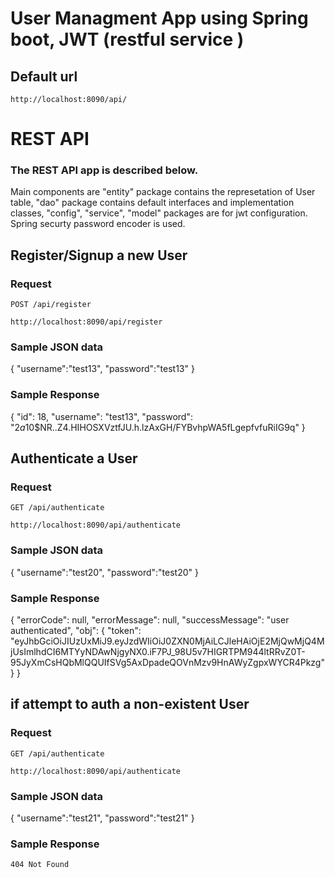 # User Managment App using Spring boot, JWT (restful service )

## Default url
    http://localhost:8090/api/


# REST API

### The REST API app is described below. 
Main components are "entity" package contains the represetation of User table, "dao" package contains default interfaces and implementation classes,
"config", "service", "model" packages are for jwt configuration. Spring securty password encoder is used.

## Register/Signup a new User

### Request

`POST /api/register`

    http://localhost:8090/api/register

### Sample JSON data 
    
{
    "username":"test13",
    "password":"test13"
}

### Sample Response

{
    "id": 18,
    "username": "test13",
    "password": "$2a$10$NR..Z4.HIHOSXVztfJU.h.lzAxGH/FYBvhpWA5fLgepfvfuRiIG9q"
}


## Authenticate a User

### Request

`GET /api/authenticate`

    http://localhost:8090/api/authenticate

### Sample JSON data 
    
{
    "username":"test20",
    "password":"test20"
}

### Sample Response

{
    "errorCode": null,
    "errorMessage": null,
    "successMessage": "user authenticated",
    "obj": {
        "token": "eyJhbGciOiJIUzUxMiJ9.eyJzdWIiOiJ0ZXN0MjAiLCJleHAiOjE2MjQwMjQ4MjUsImlhdCI6MTYyNDAwNjgyNX0.iF7PJ_98U5v7HIGRTPM944ltRRvZ0T-95JyXmCsHQbMlQQUIfSVg5AxDpadeQOVnMzv9HnAWyZgpxWYCR4Pkzg"
    }
}

## if attempt to auth a non-existent User

### Request

`GET /api/authenticate`

    http://localhost:8090/api/authenticate
    
### Sample JSON data 

{
    "username":"test21",
    "password":"test21"
}

### Sample Response
    404 Not Found

